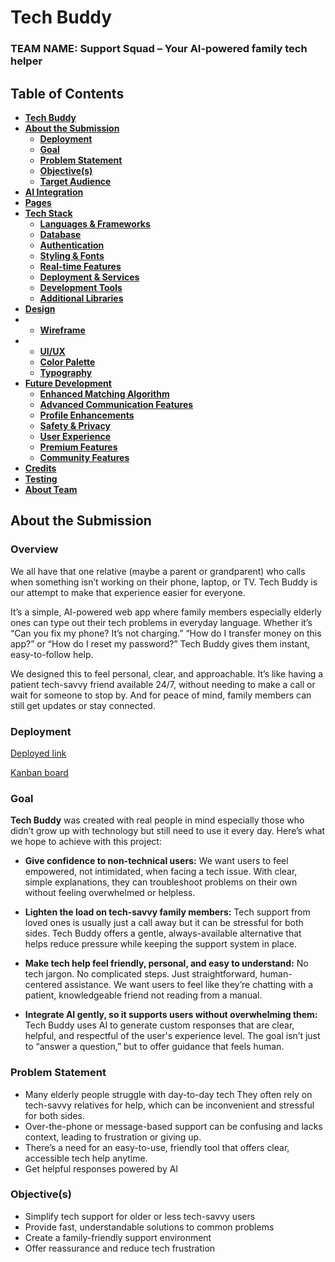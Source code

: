 # Tech Buddy

### TEAM NAME: Support Squad – Your AI-powered family tech helper


## **Table of Contents**
* [**Tech Buddy**](#tech-buddy)
* [**About the Submission**](#about-the-submission)
    + [**Deployment**](#deployment)
    + [**Goal**](#goal)
    + [**Problem Statement**](#problem-statement)
    + [**Objective(s)**](#objectives)
    + [**Target Audience**](#target-audience)
* [**AI Integration**](#ai-integration)
* [**Pages**](#pages)
* [**Tech Stack**](#tech-stack)
    + [**Languages & Frameworks**](#languages--frameworks)
    + [**Database**](#database)
    + [**Authentication**](#authentication)
    + [**Styling & Fonts**](#styling--fonts)
    + [**Real-time Features**](#real-time-features)
    + [**Deployment & Services**](#deployment--services)
    + [**Development Tools**](#development-tools)
    + [**Additional Libraries**](#additional-libraries)
* [**Design**](#design)
*  + [**Wireframe**](#wireframe)
*   + [**UI/UX**](#UI/UX)
    + [**Color Palette**](#color-palette)
    + [**Typography**](#typography)
* [**Future Development**](#future-development)
    + [**Enhanced Matching Algorithm**](#future-development)
    + [**Advanced Communication Features**](#advanced-communication-features)
    + [**Profile Enhancements**](#profile-enhancements)
    + [**Safety & Privacy**](#safety--privacy)
    + [**User Experience**](#user-experience)
    + [**Premium Features**](#premium-features)
    + [**Community Features**](#community-features)
* [**Credits**](#credits)
* [**Testing**](#testing)
* [**About Team**](#team)


## **About the Submission**

### **Overview** 
We all have that one relative (maybe a parent or grandparent) who calls when something isn’t working on their phone, laptop, or TV. Tech Buddy is our attempt to make that experience easier for everyone.

It’s a simple, AI-powered web app where family members especially elderly ones can type out their tech problems in everyday language. Whether it’s “Can you fix my phone? It’s not charging.” “How do I transfer money on this app?” or “How do I reset my password?” Tech Buddy gives them instant, easy-to-follow help.

We designed this to feel personal, clear, and approachable. It’s like having a patient tech-savvy friend available 24/7, without needing to make a call or wait for someone to stop by. And for peace of mind, family members can still get updates or stay connected.


### **Deployment**

[Deployed link](?)

[Kanban board](?)

### **Goal**
**Tech Buddy** was created with real people in mind  especially those who didn’t grow up with technology but still need to use it every day. Here’s what we hope to achieve with this project:

*   **Give confidence to non-technical users:** We want users to feel empowered, not intimidated, when facing a tech issue. With clear, simple explanations, they can troubleshoot problems on their own without feeling overwhelmed or helpless.

*   **Lighten the load on tech-savvy family members:**
Tech support from loved ones is usually just a call away but it can be stressful for both sides. Tech Buddy offers a gentle, always-available alternative that helps reduce pressure while keeping the support system in place.

*   **Make tech help feel friendly, personal, and easy to understand:** No tech jargon. No complicated steps. Just straightforward, human-centered assistance. We want users to feel like they’re chatting with a patient, knowledgeable friend not reading from a manual.

*   **Integrate AI gently, so it supports users without overwhelming them:** Tech Buddy uses AI to generate custom responses that are clear, helpful, and respectful of the user's experience level. The goal isn’t just to “answer a question,” but to offer guidance that feels human.


### **Problem Statement**
 - Many elderly people struggle with day-to-day tech They often rely on tech-savvy relatives for help, which can be inconvenient and stressful for both sides.
 - Over-the-phone or message-based support can be confusing and lacks context, leading to frustration or giving up.
 - There’s a need for an easy-to-use, friendly tool that offers clear, accessible tech help anytime.
 - Get helpful responses powered by AI

### **Objective(s)**
 - Simplify tech support for older or less tech-savvy users
 - Provide fast, understandable solutions to common problems
 - Create a family-friendly support environment
 - Offer reassurance and reduce tech frustration

